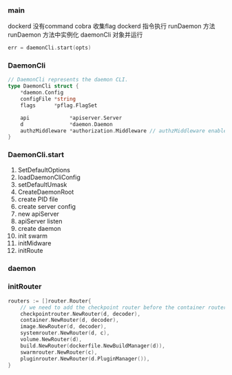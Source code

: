 ### main
dockerd 没有command
cobra 收集flag
dockerd 指令执行 runDaemon 方法
runDaemon 方法中实例化 daemonCli 对象并运行
```go
err = daemonCli.start(opts)
```

### DaemonCli
```go
// DaemonCli represents the daemon CLI.
type DaemonCli struct {
	*daemon.Config
	configFile *string
	flags      *pflag.FlagSet

	api             *apiserver.Server
	d               *daemon.Daemon
	authzMiddleware *authorization.Middleware // authzMiddleware enables to dynamically reload the authorization plugins
}
```
### DaemonCli.start
1. SetDefaultOptions
2. loadDaemonCliConfig
3. setDefaultUmask
4. CreateDaemonRoot
5. create PID file
6. create server config
7. new apiServer
8. apiServer listen
9. create daemon
10. init swarm
11. initMidware
12. initRoute

### daemon
### initRouter
```go
routers := []router.Router{
	// we need to add the checkpoint router before the container router or the DELETE gets masked
	checkpointrouter.NewRouter(d, decoder),
	container.NewRouter(d, decoder),
	image.NewRouter(d, decoder),
	systemrouter.NewRouter(d, c),
	volume.NewRouter(d),
	build.NewRouter(dockerfile.NewBuildManager(d)),
	swarmrouter.NewRouter(c),
	pluginrouter.NewRouter(d.PluginManager()),
}
```

